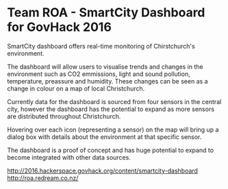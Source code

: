 # Team ROA - SmartCity Dashboard for GovHack 2016

SmartCity dashboard offers real-time monitoring of Chirstchurch's environment.

The dashboard will allow users to visualise trends and changes in the environment such as CO2 emmissions, light and sound pollution, temperature, preassure and humidity. These changes can be seen as a change in colour on a map of local Christchurch.  

Currently data for the dashboard is sourced from four sensors in the central city, however the dashboard has the potential to expand as more sensors are distributed throughout Christchurch.

Hovering over each icon (representing a sensor) on the map will bring up a dialog box with details about the environment at that specific sensor.

The dashboard is a proof of concept and has huge potential to expand to become integrated with other data sources.

http://2016.hackerspace.govhack.org/content/smartcity-dashboard
http://roa.redream.co.nz/
